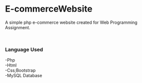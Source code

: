 # E-commerceWebsite
<p>A simple php e-commerce website created for Web Programming Assignment.</p> <br/>

<h3>Language Used</h3> 
-Php <br>
-Html<br>
-Css;Bootstrap<br>
-MySQL Database<br>
